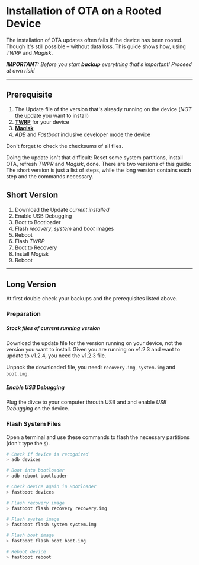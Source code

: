 # Installation of OTA on a Rooted Device

The installation of OTA updates often fails if the device has been rooted. Though it's still possible – without data loss. This guide shows how, using *TWRP* and *Magisk*.

***IMPORTANT:** Before you start **backup** everything that's important! Proceed at own risk!*

-------------------------------------

## Prerequisite

1. The Update file of the version that's already running on the device (*NOT* the update you want to install)
1. [**TWRP**](https://twrp.me/) for your device
1. [**Magisk**](https://forum.xda-developers.com/apps/magisk/official-magisk-v7-universal-systemless-t3473445)
1. *ADB* and *Fastboot* inclusive developer mode the device

Don't forget to check the checksums of all files.

Doing the update isn't that difficult: Reset some system partitions, install OTA, refresh *TWPR* and *Magisk*, done. There are two versions of this guide: The short version is just a list of steps, while the long version contains each step and the commands necessary.


## Short Version

1. Download the Update *current installed*
1. Enable USB Debugging
1. Boot to Bootloader
1. Flash *recovery*, *system* and *boot* images
1. Reboot
1. Flash *TWRP*
1. Boot to Recovery
1. Install *Magisk*
1. Reboot


-------------------------------------

## Long Version

At first double check your backups and the prerequisites listed above. 


### Preparation

##### Stock files of current running version

Download the update file for the version running on your device, not the version you want to install. Given you are running on v1.2.3 and want to update to v1.2.4, you need the v1.2.3 file. 

Unpack the downloaded file, you need: `recovery.img`, `system.img` and `boot.img`.

##### Enable USB Debugging

Plug the divce to your computer throuth USB and and enable *USB Debugging* on the device.


### Flash System Files

Open a terminal and use these commands to flash the necessary partitions (don't type the `$`).

```sh
# Check if device is recognized
> adb devices

# Boot into bootloader
> adb reboot bootloader

# Check device again in Bootloader
> fastboot devices

# Flash recovery image
> fastboot flash recovery recovery.img

# Flash system image
> fastboot flash system system.img

# Flash boot image
> fastboot flash boot boot.img

# Reboot device
> fastboot reboot
```

